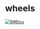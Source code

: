 # wheels
<p>
  <a href="https://github.com/996icu/996.ICU/blob/master/LICENSE_CN">
    <img alt="996icu" src="https://img.shields.io/badge/license-NPL%20%28The%20996%20Prohibited%20License%29-blue.svg">
  </a>
</p>